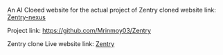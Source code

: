 An AI Cloeed website for the actual project of Zentry 
cloned website link: [Zentry-nexus](https://zentry-nexus-recreate.netlify.app/)

Project link: https://github.com/Mrinmoy03/Zentry


Zentry clone Live website link: [Zentry](https://zentry-clone-react.netlify.app/)


